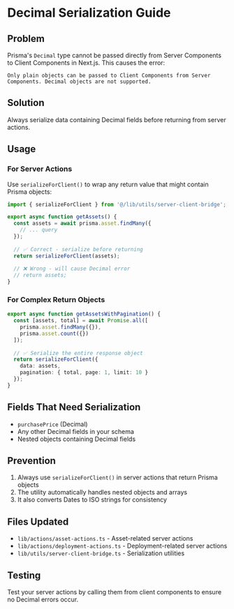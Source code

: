 # Decimal Serialization Guide

## Problem
Prisma's `Decimal` type cannot be passed directly from Server Components to Client Components in Next.js. This causes the error:
```
Only plain objects can be passed to Client Components from Server Components. Decimal objects are not supported.
```

## Solution
Always serialize data containing Decimal fields before returning from server actions.

## Usage

### For Server Actions
Use `serializeForClient()` to wrap any return value that might contain Prisma objects:

```typescript
import { serializeForClient } from '@/lib/utils/server-client-bridge';

export async function getAssets() {
  const assets = await prisma.asset.findMany({
    // ... query
  });
  
  // ✅ Correct - serialize before returning
  return serializeForClient(assets);
  
  // ❌ Wrong - will cause Decimal error
  // return assets;
}
```

### For Complex Return Objects
```typescript
export async function getAssetsWithPagination() {
  const [assets, total] = await Promise.all([
    prisma.asset.findMany({}),
    prisma.asset.count({})
  ]);
  
  // ✅ Serialize the entire response object
  return serializeForClient({
    data: assets,
    pagination: { total, page: 1, limit: 10 }
  });
}
```

## Fields That Need Serialization
- `purchasePrice` (Decimal)
- Any other Decimal fields in your schema
- Nested objects containing Decimal fields

## Prevention
1. Always use `serializeForClient()` in server actions that return Prisma objects
2. The utility automatically handles nested objects and arrays
3. It also converts Dates to ISO strings for consistency

## Files Updated
- `lib/actions/asset-actions.ts` - Asset-related server actions
- `lib/actions/deployment-actions.ts` - Deployment-related server actions
- `lib/utils/server-client-bridge.ts` - Serialization utilities

## Testing
Test your server actions by calling them from client components to ensure no Decimal errors occur.
